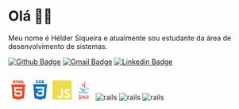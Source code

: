 # Olá 👋🏾

Meu nome é Hélder Siqueira e atualmente sou estudante da área de desenvolvimento de sistemas.

[![Github Badge](https://img.shields.io/badge/-HelderSiqueira-6633cc?style=flat-square&labelColor=6633cc&logo=Github&logoColor=white&link=https://github.com/HelderSiqueira/)](https://github.com/HelderSiqueira/) 
[![Gmail Badge](https://img.shields.io/badge/-helder.erik.he@gmail.com-6633cc?style=flat-square&logo=Gmail&logoColor=white&link=mailto:helder.erik.he@gmail.com)](mailto:helder.erik.he@gmail.com)
[![Linkedin Badge](https://img.shields.io/badge/-HélderSiqueira-6633cc?style=flat-square&logo=Linkedin&logoColor=white&link=https://www.linkedin.com/in/helderSiqueira/)](https://www.linkedin.com/in/helderSiqueira/) 

##
<img src="https://raw.githubusercontent.com/devicons/devicon/master/icons/html5/html5-plain-wordmark.svg" alt="rails" width="40" height="40" style="max-width: 100%;">
</img>
<img src="https://raw.githubusercontent.com/devicons/devicon/master/icons/css3/css3-plain-wordmark.svg" alt="rails" width="40" height="40" style="max-width: 100%;">
</img>
<img src="https://raw.githubusercontent.com/devicons/devicon/master/icons/javascript/javascript-plain.svg" alt="rails" width="40" height="40" style="max-width: 100%;">
</img>
<img src="https://raw.githubusercontent.com/devicons/devicon/master/icons/java/java-original-wordmark.svg" alt="rails" width="40" height="40" style="max-width: 100%;">
</img>
<img src="https://cdn.iconscout.com/icon/free/png-256/javascript-2038874-1720087.png" alt="rails" width="40" height="40" style="max-width: 100%;">
</img>
<img src="https://cdn4.iconfinder.com/data/icons/logos-3/568/php-logo-256.png" alt="rails" width="40" height="40" style="max-width: 100%;">
</img>
<img src="https://cdn.iconscout.com/icon/free/png-256/mysql-3628940-3030165.png" alt="rails" width="40" height="40" style="max-width: 100%;">
</img>
